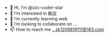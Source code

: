 - 👋 Hi, I’m @zzc-coder-star
- 👀 I’m interested in 搬运
- 🌱 I’m currently learning web
- 💞️ I’m looking to collaborate on ...
- 📫 How to reach me ...jjk1206819111@163.com

<!---
zzc-coder-star/zzc-coder-star is a ✨ special ✨ repository because its `README.md` (this file) appears on your GitHub profile.
You can click the Preview link to take a look at your changes.
--->
